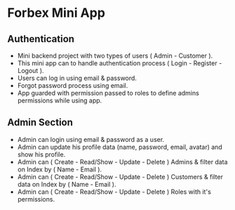 # Forbex Mini App

## Authentication 
* Mini backend project with two types of users ( Admin - Customer ).
* This mini app can to handle authentication process ( Login - Register - Logout ).
* Users can log in using email & password.
* Forgot password process using email.
* App guarded with permission passed to roles to define admins permissions while using app.

## Admin Section
* Admin can login using email & password as a user.
* Admin can update his profile data (name, password, email, avatar) and show his profile.
* Admin can ( Create - Read/Show - Update - Delete ) Admins & filter data on Index by ( Name - Email ).
* Admin can ( Create - Read/Show - Update - Delete ) Customers & filter data on Index by ( Name - Email ).
* Admin can ( Create - Read/Show - Update - Delete ) Roles with it's permissions.
